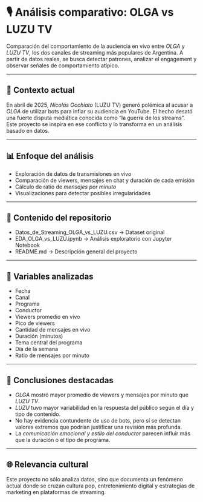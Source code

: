 # 🎙 Análisis comparativo: OLGA vs LUZU TV

Comparación del comportamiento de la audiencia en vivo entre *OLGA* y *LUZU TV*, los dos canales de streaming más populares de Argentina. A partir de datos reales, se busca detectar patrones, analizar el engagement y observar señales de comportamiento atípico.

---

## 🧭 Contexto actual

En abril de 2025, *Nicolás Occhiato* (LUZU TV) generó polémica al acusar a *OLGA* de utilizar bots para inflar su audiencia en YouTube. El hecho desató una fuerte disputa mediática conocida como “la guerra de los streams”. Este proyecto se inspira en ese conflicto y lo transforma en un análisis basado en datos.

---

## 📊 Enfoque del análisis

- Exploración de datos de transmisiones en vivo
- Comparación de viewers, mensajes en chat y duración de cada emisión
- Cálculo de ratio de *mensajes por minuto*
- Visualizaciones para detectar posibles irregularidades

---

## 📁 Contenido del repositorio

- Datos_de_Streaming_OLGA_vs_LUZU.csv → Dataset original
- EDA_OLGA_vs_LUZU.ipynb → Análisis exploratorio con Jupyter Notebook
- README.md → Descripción general del proyecto

---

## 📌 Variables analizadas

- Fecha  
- Canal  
- Programa  
- Conductor  
- Viewers promedio en vivo  
- Pico de viewers  
- Cantidad de mensajes en vivo  
- Duración (minutos)  
- Tema central del programa  
- Día de la semana  
- Ratio de mensajes por minuto

---

## 🧠 Conclusiones destacadas

- *OLGA* mostró mayor promedio de viewers y mensajes por minuto que *LUZU TV*.
- *LUZU* tuvo mayor variabilidad en la respuesta del público según el día y tipo de contenido.
- No hay evidencia contundente de uso de bots, pero sí se detectan valores extremos que podrían justificar una revisión más profunda.
- La *comunicación emocional y estilo del conductor* parecen influir más que la duración o el tipo de programa.

---

## 🌐 Relevancia cultural

Este proyecto no sólo analiza datos, sino que documenta un fenómeno actual donde se cruzan cultura pop, entretenimiento digital y estrategias de marketing en plataformas de streaming.
